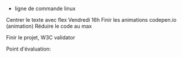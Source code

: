 * ligne de commande linux

Centrer le texte avec flex
Vendredi 16h
Finir les animations
codepen.io (animation)
Réduire le code au max

Finir le projet, W3C validator

Point d'évaluation: 